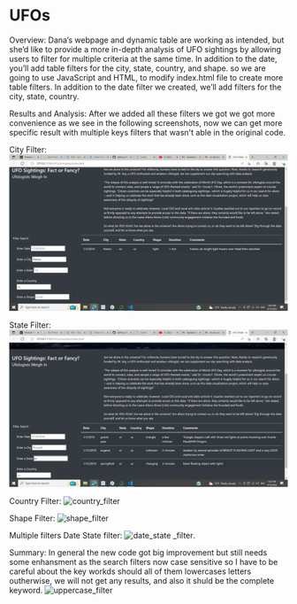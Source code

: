 
# UFOs

Overview:
  Dana’s webpage and dynamic table are working as intended, but she’d like to provide a more in-depth analysis of UFO sightings by allowing users to filter for             multiple criteria at the same time. In addition to the date, you’ll add table filters for the city, state, country, and shape.
  so we are going to use JavaScript and HTML, to modify index.html file to create more table filters. In addition to the date filter we created, we’ll add filters for     the city, state, country.
  
  Results and Analysis:
    After we added all these filters we got we got more convenience as we see in the following screenshots, now we can get more specific result with multiple keys         filters that wasn't able in the original code. 
  
  City Filter:
  ![](https://github.com/sedigh-etoumi/UFOs/blob/main/static/images/city_filter.png)
  
  State Filter: 
  ![](https://github.com/sedigh-etoumi/UFOs/blob/main/static/images/state_filter.png)
  
  Country Filter:
  ![country_filter](https://user-images.githubusercontent.com/107521854/189818200-7756e5fe-2ad7-4a61-91d0-035a60b0bd6c.png)
  
  Shape Filter:
  ![shape_filter](https://user-images.githubusercontent.com/107521854/189818567-7c042272-14d9-4779-9644-4a6b9d18ecf4.png)
  
  Multiple filters Date State filter:
  ![date_state _filter](https://user-images.githubusercontent.com/107521854/189818857-88098e36-d076-493a-a76e-a3e9320b02eb.png).
  
  Summary: 
    In general the new code got big improvement but still needs some enhansment as the search filters now case sensitive so I have to be careful about the key workds       should all of them lowercases letters outherwise, we will not get any results, and also it shuld be the complete keyword.
    ![uppercase_filter](https://user-images.githubusercontent.com/107521854/189821582-7bbc9ec4-1af1-474f-9b9f-5555912687a7.png)

  


  
  

